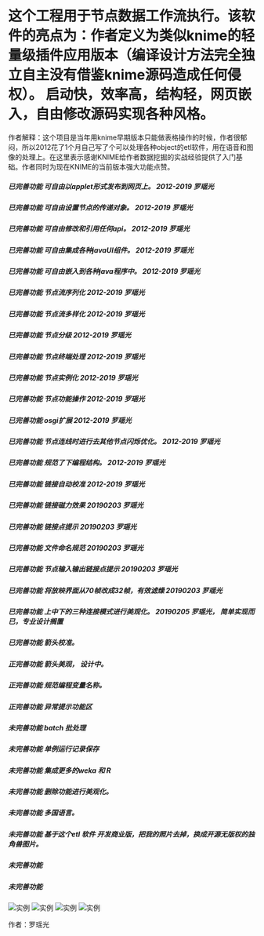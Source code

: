 # 这个工程用于节点数据工作流执行。该软件的亮点为：作者定义为类似knime的轻量级插件应用版本（编译设计方法完全独立自主没有借鉴knime源码造成任何侵权）。 启动快，效率高，结构轻，网页嵌入，自由修改源码实现各种风格。

作者解释：这个项目是当年用knime早期版本只能做表格操作的时候，作者很郁闷，所以2012花了1个月自己写了个可以处理各种object的etl软件，用在语音和图像的处理上。在这里表示感谢KNIME给作者数据挖掘的实战经验提供了入门基础。作者同时为现在KNIME的当前版本强大功能点赞。

##### 已完善功能 可自由以applet形式发布到网页上。 2012-2019 罗瑶光
##### 已完善功能 可自由设置节点的传递对象。 2012-2019 罗瑶光
##### 已完善功能 可自由修改和引用任何api。 2012-2019 罗瑶光
##### 已完善功能 可自由集成各种javaUI组件。 2012-2019 罗瑶光
##### 已完善功能 可自由嵌入到各种java程序中。 2012-2019 罗瑶光
##### 已完善功能 节点流序列化 2012-2019 罗瑶光
##### 已完善功能 节点流多样化 2012-2019 罗瑶光
##### 已完善功能 节点分级 2012-2019 罗瑶光
##### 已完善功能 节点终端处理 2012-2019 罗瑶光
##### 已完善功能 节点实例化 2012-2019 罗瑶光
##### 已完善功能 节点功能操作 2012-2019 罗瑶光
##### 已完善功能 osgi扩展 2012-2019 罗瑶光
##### 已完善功能 节点连线时进行去其他节点闪烁优化。 2012-2019 罗瑶光
##### 已完善功能 规范了下编程结构。 2012-2019 罗瑶光
##### 已完善功能 链接自动校准 2012-2019 罗瑶光
##### 已完善功能 链接磁力效果 20190203 罗瑶光
##### 已完善功能 链接点提示 20190203 罗瑶光
##### 已完善功能 文件命名规范 20190203 罗瑶光
##### 已完善功能 节点输入输出链接点提示 20190203 罗瑶光
##### 已完善功能 将放映界面从70帧改成32帧，有效滤燥 20190203 罗瑶光
##### 已完善功能 上中下的三种连接模式进行美观化。 20190205 罗瑶光， 简单实现而已，专业设计搁置
##### 已完善功能 箭头校准。

##### 正完善功能 箭头美观， 设计中。
##### 正完善功能 规范编程变量名称。
##### 正完善功能 异常提示功能区

##### 未完善功能 batch 批处理
##### 未完善功能 单例运行记录保存
##### 未完善功能 集成更多的weka 和 R 
##### 未完善功能 删除功能进行美观化。
##### 未完善功能 多国语言。
##### 未完善功能 基于这个etl 软件 开发商业版，把我的照片去掉，换成开源无版权的独角兽图片。
##### 未完善功能
##### 未完善功能


![实例](https://github.com/yaoguangluo/ETL-unicorn/blob/master/6.png)
![实例](https://github.com/yaoguangluo/ETL_Unicorn/blob/master/2.jpg)
![实例](https://github.com/yaoguangluo/ETL_Unicorn/blob/master/3.jpg)
![实例](https://github.com/yaoguangluo/ETL_Unicorn/blob/master/nero.jpg)

作者：罗瑶光


